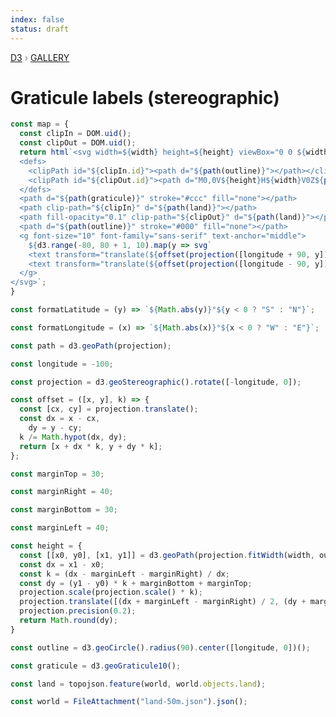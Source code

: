 ```yaml
---
index: false
status: draft
---
```


<div style="color: grey; font: 13px/25.5px var(--sans-serif); text-transform: uppercase;"><h1 style="display: none;">Graticule labels (stereographic)</h1><a href="https://d3js.org/">D3</a> › <a href="/@d3/gallery">Gallery</a></div>

# Graticule labels (stereographic)

```js echo
const map = {
  const clipIn = DOM.uid();
  const clipOut = DOM.uid();
  return html`<svg width=${width} height=${height} viewBox="0 0 ${width} ${height}" style="display:block;">
  <defs>
    <clipPath id="${clipIn.id}"><path d="${path(outline)}"></path></clipPath>
    <clipPath id="${clipOut.id}"><path d="M0,0V${height}H${width}V0Z${path(outline)}"></path></clipPath>
  </defs>
  <path d="${path(graticule)}" stroke="#ccc" fill="none"></path>
  <path clip-path="${clipIn}" d="${path(land)}"></path>
  <path fill-opacity="0.1" clip-path="${clipOut}" d="${path(land)}"></path>
  <path d="${path(outline)}" stroke="#000" fill="none"></path>
  <g font-size="10" font-family="sans-serif" text-anchor="middle">
    ${d3.range(-80, 80 + 1, 10).map(y => svg`
    <text transform="translate(${offset(projection([longitude + 90, y]), 10) + ""})" dy="0.35em" x="6">${formatLatitude(y)}</text>
    <text transform="translate(${offset(projection([longitude - 90, y]), 10) + ""})" dy="0.35em" x="-6">${formatLatitude(y)}</text>`)}
  </g>
</svg>`;
}
```

```js echo
const formatLatitude = (y) => `${Math.abs(y)}°${y < 0 ? "S" : "N"}`;
```

```js echo
const formatLongitude = (x) => `${Math.abs(x)}°${x < 0 ? "W" : "E"}`;
```

```js echo
const path = d3.geoPath(projection);
```

```js echo
const longitude = -100;
```

```js echo
const projection = d3.geoStereographic().rotate([-longitude, 0]);
```

```js echo
const offset = ([x, y], k) => {
  const [cx, cy] = projection.translate();
  const dx = x - cx,
    dy = y - cy;
  k /= Math.hypot(dx, dy);
  return [x + dx * k, y + dy * k];
};
```

```js echo
const marginTop = 30;
```

```js echo
const marginRight = 40;
```

```js echo
const marginBottom = 30;
```

```js echo
const marginLeft = 40;
```

```js echo
const height = {
  const [[x0, y0], [x1, y1]] = d3.geoPath(projection.fitWidth(width, outline)).bounds(outline);
  const dx = x1 - x0;
  const k = (dx - marginLeft - marginRight) / dx;
  const dy = (y1 - y0) * k + marginBottom + marginTop;
  projection.scale(projection.scale() * k);
  projection.translate([(dx + marginLeft - marginRight) / 2, (dy + marginTop - marginBottom) / 2]);
  projection.precision(0.2);
  return Math.round(dy);
}
```

```js echo
const outline = d3.geoCircle().radius(90).center([longitude, 0])();
```

```js echo
const graticule = d3.geoGraticule10();
```

```js echo
const land = topojson.feature(world, world.objects.land);
```

```js echo
const world = FileAttachment("land-50m.json").json();
```
